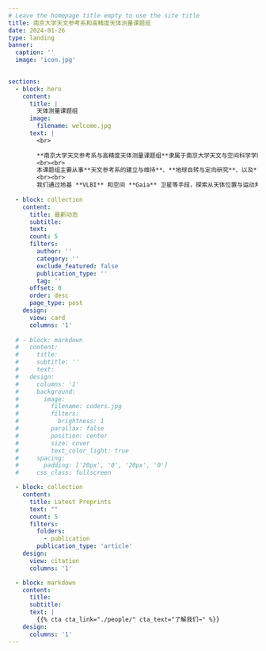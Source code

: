 ```yaml
---
# Leave the homepage title empty to use the site title
title: 南京大学天文参考系和高精度天体测量课题组
date: 2024-01-26
type: landing
banner:
  caption: ''
  image: 'icon.jpg'
  

sections:
  - block: hero
    content:
      title: |
        天体测量课题组
      image:
        filename: welcome.jpg
      text: |
        <br>
        
        **南京大学天文参考系与高精度天体测量课题组**隶属于南京大学天文与空间科学学院（前身为天文学系），学院成立于1952年，拥有悠久的科研传统。  
        <br><br>
        本课题组主要从事**天文参考系的建立与维持**、**地球自转与定向研究**、以及**银河系动力学与运动学**等方向的研究，致力于发展高精度天体测量技术，推动射电与光学参考架的精确连接。  
        <br><br>
        我们通过地基 **VLBI** 和空间 **Gaia** 卫星等手段，探索从天体位置与运动角度理解宇宙的新途径。
  
  - block: collection
    content:
      title: 最新动态
      subtitle:
      text:
      count: 5
      filters:
        author: ''
        category: ''
        exclude_featured: false
        publication_type: ''
        tag: ''
      offset: 0
      order: desc
      page_type: post
    design:
      view: card
      columns: '1'
  
  # - block: markdown
  #   content:
  #     title:
  #     subtitle: ''
  #     text:
  #   design:
  #     columns: '1'
  #     background:
  #       image: 
  #         filename: coders.jpg
  #         filters:
  #           brightness: 1
  #         parallax: false
  #         position: center
  #         size: cover
  #         text_color_light: true
  #     spacing:
  #       padding: ['20px', '0', '20px', '0']
  #     css_class: fullscreen

  - block: collection
    content:
      title: Latest Preprints
      text: ""
      count: 5
      filters:
        folders:
          - publication
        publication_type: 'article'
    design:
      view: citation
      columns: '1'

  - block: markdown
    content:
      title:
      subtitle:
      text: |
        {{% cta cta_link="./people/" cta_text="了解我们→" %}}
    design:
      columns: '1'
---
```

